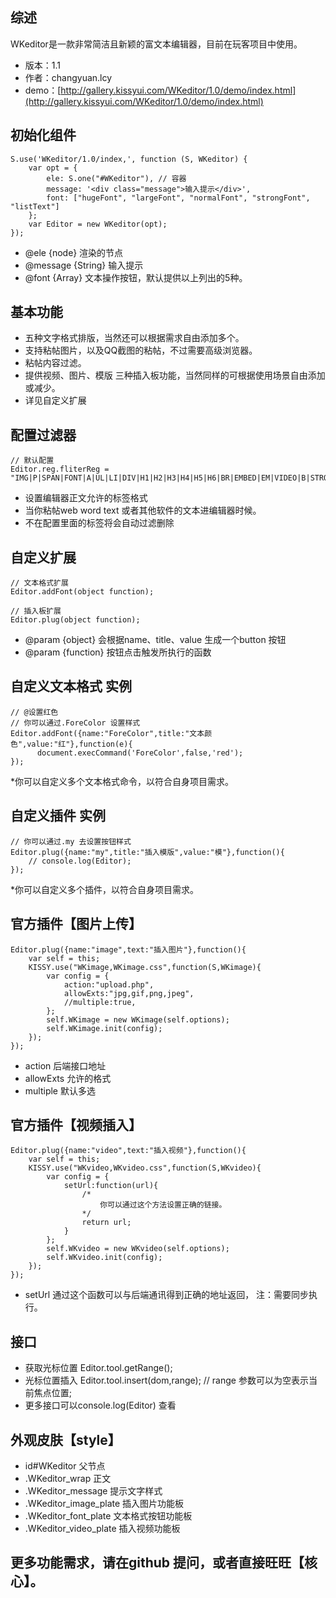 ## 综述

WKeditor是一款非常简洁且新颖的富文本编辑器，目前在玩客项目中使用。

* 版本：1.1
* 作者：changyuan.lcy
* demo：[http://gallery.kissyui.com/WKeditor/1.0/demo/index.html](http://gallery.kissyui.com/WKeditor/1.0/demo/index.html)

## 初始化组件

    S.use('WKeditor/1.0/index,', function (S, WKeditor) {
        var opt = {
            ele: S.one("#WKeditor"), // 容器
            message: '<div class="message">输入提示</div>',
            font: ["hugeFont", "largeFont", "normalFont", "strongFont", "listText"]
        };
        var Editor = new WKeditor(opt);
    });

* @ele {node} 渲染的节点
* @message {String} 输入提示
* @font {Array} 文本操作按钮，默认提供以上列出的5种。

## 基本功能
* 五种文字格式排版，当然还可以根据需求自由添加多个。
* 支持粘帖图片，以及QQ截图的粘帖，不过需要高级浏览器。
* 粘帖内容过滤。
* 提供视频、图片、模版 三种插入板功能，当然同样的可根据使用场景自由添加或减少。
* 详见自定义扩展

## 配置过滤器
    
    // 默认配置
    Editor.reg.fliterReg = "IMG|P|SPAN|FONT|A|UL|LI|DIV|H1|H2|H3|H4|H5|H6|BR|EMBED|EM|VIDEO|B|STRONG|U|LABEL|BIG|S|I|OL|DL|DD|DT|SUB|SUP" 

* 设置编辑器正文允许的标签格式
* 当你粘帖web word text 或者其他软件的文本进编辑器时候。
* 不在配置里面的标签将会自动过滤删除


## 自定义扩展 
    
    // 文本格式扩展
    Editor.addFont(object function);

    // 插入板扩展
    Editor.plug(object function);

* @param {object} 会根据name、title、value 生成一个button 按钮
* @param {function} 按钮点击触发所执行的函数


## 自定义文本格式 实例
    
    // @设置红色
    // 你可以通过.ForeColor 设置样式
    Editor.addFont({name:"ForeColor",title:"文本颜色",value:"红"},function(e){
          document.execCommand('ForeColor',false,'red');
    });

*你可以自定义多个文本格式命令，以符合自身项目需求。

## 自定义插件 实例
    
    // 你可以通过.my 去设置按钮样式
    Editor.plug({name:"my",title:"插入模版",value:"模"},function(){
        // console.log(Editor);
    });

*你可以自定义多个插件，以符合自身项目需求。

##  官方插件【图片上传】

    Editor.plug({name:"image",text:"插入图片"},function(){
        var self = this;
        KISSY.use("WKimage,WKimage.css",function(S,WKimage){
            var config = {
                action:"upload.php",
                allowExts:"jpg,gif,png,jpeg",
                //multiple:true,
            };
            self.WKimage = new WKimage(self.options);
            self.WKimage.init(config);
        });
    });

* action 后端接口地址
* allowExts 允许的格式
* multiple 默认多选


##  官方插件【视频插入】


    Editor.plug({name:"video",text:"插入视频"},function(){
        var self = this;
        KISSY.use("WKvideo,WKvideo.css",function(S,WKvideo){
            var config = {
                setUrl:function(url){
                    /*
                        你可以通过这个方法设置正确的链接。
                    */
                    return url;
                }
            };
            self.WKvideo = new WKvideo(self.options);
            self.WKvideo.init(config);
        });
    });

* setUrl 通过这个函数可以与后端通讯得到正确的地址返回， 注：需要同步执行。


## 接口

* 获取光标位置 Editor.tool.getRange();
* 光标位置插入 Editor.tool.insert(dom,range); // range 参数可以为空表示当前焦点位置;
* 更多接口可以console.log(Editor)  查看

## 外观皮肤【style】
*  id#WKeditor 父节点
* .WKeditor_wrap 正文
* .WKeditor_message 提示文字样式
* .WKeditor_image_plate 插入图片功能板
* .WKeditor_font_plate 文本格式按钮功能板
* .WKeditor_video_plate 插入视频功能板


## 更多功能需求，请在github 提问，或者直接旺旺【核心】。